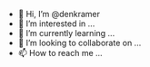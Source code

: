 - 👋 Hi, I’m @denkramer
- 👀 I’m interested in ...
- 🌱 I’m currently learning ...
- 💞️ I’m looking to collaborate on ...
- 📫 How to reach me ...

<!---
denkramer/denkramer is a ✨ special ✨ repository because its `README.md` (this file) appears on your GitHub profile.
You can click the Preview link to take a look at your changes.
--->

